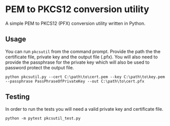 # PEM to PKCS12 conversion utility 
A simple PEM to PKCS12 (PFX) conversion utility written in Python.

## Usage
You can run `pkcsutil` from the command prompt. Provide the path the the certificate file, private key and the output file (.pfx). You will also need to provide the passphrase for the private key which will also be used to password protect the output file. 
```console
python pkcsutil.py --cert C:\path\to\cert.pem --key C:\path\to\key.pem --passphrase PassPhraseOfPrivateKey --out C:\path\to\cert.pfx
```

## Testing
In order to run the tests you will need a valid private key and certificate file. 
```console
python -m pytest pkcsutil_test.py
```
